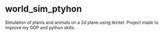 # world_sim_ptyhon
Simulation of plants and animals on a 2d plane using tkinter. Project made to improve my OOP and python skills.
